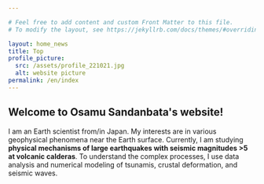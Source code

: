 ```yaml
---

# Feel free to add content and custom Front Matter to this file.
# To modify the layout, see https://jekyllrb.com/docs/themes/#overriding-theme-defaults

layout: home_news
title: Top
profile_picture:
  src: /assets/profile_221021.jpg
  alt: website picture
permalink: /en/index
---
```

## **Welcome to Osamu Sandanbata's website!**

I am an Earth scientist from/in Japan. My interests are in various geophysical phenomena near the Earth surface. Currently, I am studying **physical mechanisms of large earthquakes with seismic magnitudes >5 at volcanic calderas**. To understand the complex processes, I use data analysis and numerical modeling of tsunamis, crustal deformation, and seismic waves.
<br/>
